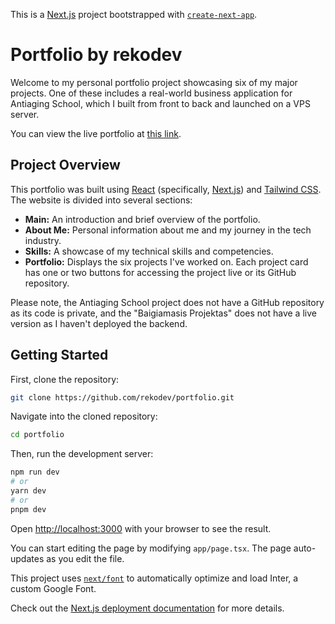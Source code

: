 This is a [Next.js](https://nextjs.org/) project bootstrapped with [`create-next-app`](https://github.com/vercel/next.js/tree/canary/packages/create-next-app).

# Portfolio by rekodev

Welcome to my personal portfolio project showcasing six of my major projects. One of these includes a real-world business application for Antiaging School, which I built from front to back and launched on a VPS server.

You can view the live portfolio at [this link](https://portfolio-rekodev.vercel.app/).

## Project Overview

This portfolio was built using [React](https://reactjs.org/) (specifically, [Next.js](https://nextjs.org/)) and [Tailwind CSS](https://tailwindcss.com/). The website is divided into several sections:

- **Main:** An introduction and brief overview of the portfolio.
- **About Me:** Personal information about me and my journey in the tech industry.
- **Skills:** A showcase of my technical skills and competencies.
- **Portfolio:** Displays the six projects I've worked on. Each project card has one or two buttons for accessing the project live or its GitHub repository.

Please note, the Antiaging School project does not have a GitHub repository as its code is private, and the "Baigiamasis Projektas" does not have a live version as I haven't deployed the backend.

## Getting Started

First, clone the repository:

```bash
git clone https://github.com/rekodev/portfolio.git
```

Navigate into the cloned repository:

```bash
cd portfolio
```

Then, run the development server:

```bash
npm run dev
# or
yarn dev
# or
pnpm dev
```

Open [http://localhost:3000](http://localhost:3000) with your browser to see the result.

You can start editing the page by modifying `app/page.tsx`. The page auto-updates as you edit the file.

This project uses [`next/font`](https://nextjs.org/docs/basic-features/font-optimization) to automatically optimize and load Inter, a custom Google Font.

Check out the [Next.js deployment documentation](https://nextjs.org/docs/deployment) for more details.
